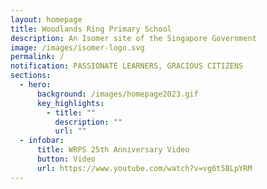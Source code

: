 ```yaml
---
layout: homepage
title: Woodlands Ring Primary School
description: An Isomer site of the Singapore Government
image: /images/isomer-logo.svg
permalink: /
notification: PASSIONATE LEARNERS, GRACIOUS CITIZENS
sections:
  - hero:
      background: /images/homepage2023.gif
      key_highlights:
        - title: ""
          description: ""
          url: ""
  - infobar:
      title: WRPS 25th Anniversary Video
      button: Video
      url: https://www.youtube.com/watch?v=vg6t5BLpYRM
---
```

